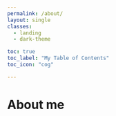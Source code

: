 ```yaml
---
permalink: /about/
layout: single
classes:
  - landing
  - dark-theme

toc: true
toc_label: "My Table of Contents"
toc_icon: "cog"

---
```


# About me
